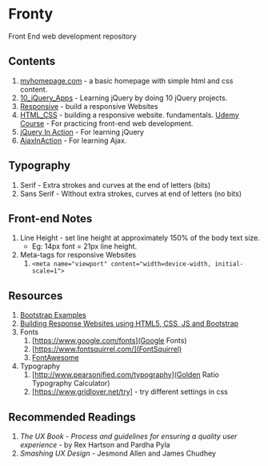 # Fronty
Front End web development repository

## Contents
1. [myhomepage.com](./myhomepage.com) - a basic homepage with simple html and css content.
2. [10_jQuery_Apps](https://www.udemy.com/jquery-web-development-made-easy/learn/v4/t) - Learning jQuery by doing 10 jQuery projects.
3. [Responsive](./Responsive) - build a responsive Websites
4. [HTML_CSS](./HTML_CSS) - building a responsive website. fundamentals. [Udemy Course](https://www.udemy.com/design-and-develop-a-killer-website-with-html5-and-css3/learn/v4/t/lecture/2533744?start=0) - For practicing front-end web development.
5. [jQuery In Action](https://www.udemy.com/jquery-web-development-made-easy/learn/v4/overview) - For learning jQuery
6. [AjaxInAction](https://www.udemy.com/course/ajax-projects-hands-on-ajax-applications/learn/lecture/7517164) - For learning Ajax.
## Typography
1. Serif - Extra strokes and curves at the end of letters (bits)
2. Sans Serif - Without extra strokes, curves at end of letters (no bits)

## Front-end Notes
1. Line Height - set line height at approximately 150% of the body text size.
    - Eg: 14px font = 21px line height.
2. Meta-tags for responsive Websites
    1. `<meta name="viewport" content="width=device-width, initial-scale=1">`

## Resources
1. [Bootstrap Examples](https://www.w3schools.com/bootstrap/bootstrap_examples.asp)
2. [Building Response Websites using HTML5, CSS, JS and Bootstrap](https://www.udemy.com/build-responsive-website-using-html5-css3-js-and-bootstrap/)
3. Fonts
    1. [https://www.google.com/fonts](Google Fonts)
    2. [https://www.fontsquirrel.com/](FontSquirrel)
    3. [FontAwesome](https://fontawesome.com/v4.7.0/)
4. Typography
    1. [http://www.pearsonified.com/typography](Golden Ratio Typography Calculator)
    2. [https://www.gridlover.net/try] - try different settings in css
## Recommended Readings
1. *The UX Book - Process and guidelines for ensuring a quality user experience* - by Rex Hartson and Pardha Pyla
2. *Smashing UX Design* - Jesmond Allen and James Chudhey
